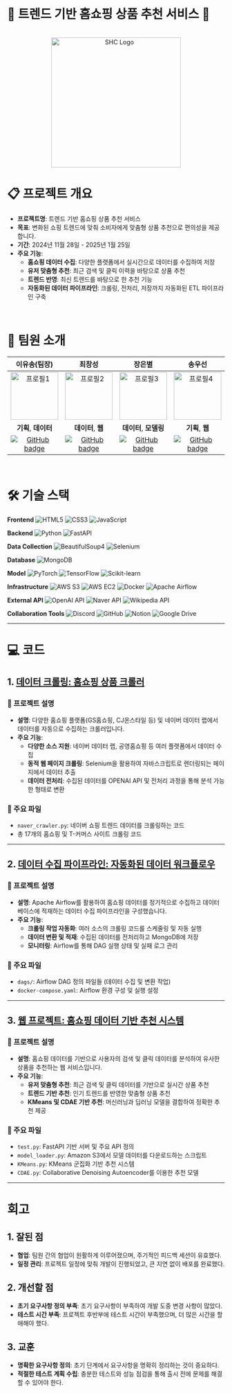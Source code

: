 # 🛒 트렌드 기반 홈쇼핑 상품 추천 서비스 🛒

</br>
<div align="center">
  <img src="https://raw.githubusercontent.com/whynotsw-camp/wh02-3rd-3team-SHC/a8415fb97cd0d305393fe922def0f78e60543a7a/team_images/003.png" alt="SHC Logo" width="300">
</div>


# 📋 프로젝트 개요

- **프로젝트명**: 트렌드 기반 홈쇼핑 상품 추천 서비스
- **목표**: 변화된 쇼핑 트렌드에 맞춰 소비자에게 맞춤형 상품 추천으로 편의성을 제공합니다.
- **기간**: 2024년 11월 28일 - 2025년 1월 25일
- **주요 기능**:
  - **홈쇼핑 데이터 수집**: 다양한 플랫폼에서 실시간으로 데이터를 수집하여 저장
  - **유저 맞춤형 추천**: 최근 검색 및 클릭 이력을 바탕으로 상품 추천
  - **트렌드 반영**: 최신 트렌드를 바탕으로 한 추천 기능
  - **자동화된 데이터 파이프라인**: 크롤링, 전처리, 저장까지 자동화된 ETL 파이프라인 구축

</br>

# 👥 팀원 소개

| 이유송(팀장) | 최창성 | 장은별 | 송우선 | 김수현 | 정수빈 |
|:---:|:---:|:---:|:---:|:---:|:---:|
| <img src="https://github.com/whynotsw-camp/wh02-3rd-3team-SHC/raw/aa0b417eab5fd46767f08d8807c3fe32e4dbce92/team_images/yusong.png" alt="프로필1" width="110"> | <img src="https://github.com/whynotsw-camp/wh02-3rd-3team-SHC/raw/aa0b417eab5fd46767f08d8807c3fe32e4dbce92/team_images/ccs.png" alt="프로필2" width="110"> | <img src="https://github.com/whynotsw-camp/wh02-3rd-3team-SHC/raw/aa0b417eab5fd46767f08d8807c3fe32e4dbce92/team_images/jeb.png" alt="프로필3" width="110"> | <img src="https://github.com/whynotsw-camp/wh02-3rd-3team-SHC/raw/aa0b417eab5fd46767f08d8807c3fe32e4dbce92/team_images/sws.png" alt="프로필4" width="110"> | <img src="https://github.com/whynotsw-camp/wh02-3rd-3team-SHC/raw/aa0b417eab5fd46767f08d8807c3fe32e4dbce92/team_images/ksh.png" alt="프로필5" width="110"> | <img src="https://github.com/whynotsw-camp/wh02-3rd-3team-SHC/raw/aa0b417eab5fd46767f08d8807c3fe32e4dbce92/team_images/jsb.png" alt="프로필6" width="110"> |
| **기획**, **데이터** | **데이터**, **웹** | **데이터**, **모델링** | **기획**, **웹** | **기획**, **웹** | **데이터**, **모델링** |
| [![GitHub badge](https://img.shields.io/badge/GitHub-LINK-181717?style=for-the-badge&logo=github)](https://github.com/yusongod0303) | [![GitHub badge](https://img.shields.io/badge/GitHub-LINK-181717?style=for-the-badge&logo=github)](https://github.com/changsung6160) | [![GitHub badge](https://img.shields.io/badge/GitHub-LINK-181717?style=for-the-badge&logo=github)](https://github.com/eunstar98) | [![GitHub badge](https://img.shields.io/badge/GitHub-LINK-181717?style=for-the-badge&logo=github)](https://github.com/Song613) | [![GitHub badge](https://img.shields.io/badge/GitHub-LINK-181717?style=for-the-badge&logo=github)](https://github.com/ssukhyun) | [![GitHub badge](https://img.shields.io/badge/GitHub-LINK-181717?style=for-the-badge&logo=github)](https://github.com/subin0728) |

</br>


# 🛠️ 기술 스택  

**Frontend** ![HTML5](https://img.shields.io/badge/HTML5-E34F26?style=flat&logo=html5&logoColor=white) ![CSS3](https://img.shields.io/badge/CSS3-1572B6?style=flat&logo=css3&logoColor=white) ![JavaScript](https://img.shields.io/badge/JavaScript-F7DF1E?style=flat&logo=javascript&logoColor=black)

**Backend** ![Python](https://img.shields.io/badge/Python-3776AB?style=flat&logo=python&logoColor=white) ![FastAPI](https://img.shields.io/badge/FastAPI-009688?style=flat&logo=fastapi&logoColor=white)

**Data Collection** ![BeautifulSoup4](https://img.shields.io/badge/BeautifulSoup4-8FC04E?style=flat&logo=beautifulsoup&logoColor=white) ![Selenium](https://img.shields.io/badge/Selenium-43B02A?style=flat&logo=selenium&logoColor=white)

**Database** ![MongoDB](https://img.shields.io/badge/MongoDB-47A248?style=flat&logo=mongodb&logoColor=white)

**Model** ![PyTorch](https://img.shields.io/badge/PyTorch-EE4C2C?style=flat&logo=pytorch&logoColor=white) ![TensorFlow](https://img.shields.io/badge/TensorFlow-FF6F00?style=flat&logo=tensorflow&logoColor=white) ![Scikit-learn](https://img.shields.io/badge/Scikit--learn-F7931E?style=flat&logo=scikit-learn&logoColor=white)

**Infrastructure** ![AWS S3](https://img.shields.io/badge/AWS%20S3-569A31?style=flat&logo=amazons3&logoColor=white) ![AWS EC2](https://img.shields.io/badge/AWS%20EC2-FF9900?style=flat&logo=amazonaws&logoColor=white) ![Docker](https://img.shields.io/badge/Docker-2496ED?style=flat&logo=docker&logoColor=white) ![Apache Airflow](https://img.shields.io/badge/Apache%20Airflow-017CEE?style=flat&logo=apacheairflow&logoColor=white) 

**External API** ![OpenAI API](https://img.shields.io/badge/OpenAI%20API-412991?style=flat&logo=openai&logoColor=white) ![Naver API](https://img.shields.io/badge/Naver%20API-03C75A?style=flat&logo=naver&logoColor=white) ![Wikipedia API](https://img.shields.io/badge/Wikipedia%20API-000000?style=flat&logo=wikipedia&logoColor=white)

**Collaboration Tools** ![Discord](https://img.shields.io/badge/Discord-5865F2?style=flat&logo=discord&logoColor=white) ![GitHub](https://img.shields.io/badge/GitHub-181717?style=flat&logo=github&logoColor=white) ![Notion](https://img.shields.io/badge/Notion-000000?style=flat&logo=notion&logoColor=white) ![Google Drive](https://img.shields.io/badge/Google%20Drive-4285F4?style=flat&logo=googledrive&logoColor=white)
 
----------------------------------------

# 💻 코드

## 1. [데이터 크롤링: 홈쇼핑 상품 크롤러](https://github.com/yusongod0303/homeshopping_crawling)

### 📝 프로젝트 설명
- **설명**: 다양한 홈쇼핑 플랫폼(GS홈쇼핑, CJ온스타일 등) 및 네이버 데이터 랩에서 데이터를 자동으로 수집하는 크롤러입니다.
- **주요 기능**:
  - **다양한 소스 지원**: 네이버 데이터 랩, 공영홈쇼핑 등 여러 플랫폼에서 데이터 수집
  - **동적 웹 페이지 크롤링**: Selenium을 활용하여 자바스크립트로 렌더링되는 페이지에서 데이터 추출
  - **데이터 전처리**: 수집된 데이터를 OPENAI API 및 전처리 과정을 통해 분석 가능한 형태로 변환

### 📂 주요 파일
- `naver_crawler.py`: 네이버 쇼핑 트렌드 데이터를 크롤링하는 코드
- 총 17개의 홈쇼핑 및 T-커머스 사이트 크롤링 코드

---

## 2. [데이터 수집 파이프라인: 자동화된 데이터 워크플로우](https://github.com/yusongod0303/Airflow_homeshopping)

### 📝 프로젝트 설명
- **설명**: Apache Airflow를 활용하여 홈쇼핑 데이터를 정기적으로 수집하고 데이터베이스에 적재하는 데이터 수집 파이프라인을 구성했습니다.
- **주요 기능**:
  - **크롤링 작업 자동화**: 여러 소스의 크롤링 코드를 스케줄링 및 자동 실행
  - **데이터 변환 및 적재**: 수집된 데이터를 전처리하고 MongoDB에 저장
  - **모니터링**: Airflow를 통해 DAG 실행 상태 및 실패 로그 관리

### 📂 주요 파일
- `dags/`: Airflow DAG 정의 파일들 (데이터 수집 및 변환 작업)
- `docker-compose.yaml`: Airflow 환경 구성 및 실행 설정

---

## 3. [웹 프로젝트: 홈쇼핑 데이터 기반 추천 시스템](https://github.com/yusongod0303/WEB_Deployment)

### 📝 프로젝트 설명
- **설명**: 홈쇼핑 데이터를 기반으로 사용자의 검색 및 클릭 데이터를 분석하여 유사한 상품을 추천하는 웹 서비스입니다.
- **주요 기능**:
  - **유저 맞춤형 추천**: 최근 검색 및 클릭 데이터를 기반으로 실시간 상품 추천
  - **트렌드 기반 추천**: 인기 트렌드를 반영한 맞춤형 상품 추천
  - **KMeans 및 CDAE 기반 추천**: 머신러닝과 딥러닝 모델을 결합하여 정확한 추천 제공

### 📂 주요 파일
- `test.py`: FastAPI 기반 서버 및 주요 API 정의
- `model_loader.py`: Amazon S3에서 모델 데이터를 다운로드하는 스크립트
- `KMeans.py`: KMeans 군집화 기반 추천 시스템
- `CDAE.py`: Collaborative Denoising Autoencoder를 이용한 추천 모델

-----------------------------------------

# 회고

## 1. 잘된 점
- **협업**: 팀원 간의 협업이 원활하게 이루어졌으며, 주기적인 피드백 세션이 유효했다.
- **일정 관리**: 프로젝트 일정에 맞춰 개발이 진행되었고, 큰 지연 없이 배포를 완료했다.

## 2. 개선할 점
- **초기 요구사항 정의 부족**: 초기 요구사항이 부족하여 개발 도중 변경 사항이 많았다.
- **테스트 시간 부족**: 프로젝트 후반부에 테스트 시간이 부족했으며, 더 많은 시간을 할애해야 했다.

## 3. 교훈
- **명확한 요구사항 정의**: 초기 단계에서 요구사항을 명확히 정리하는 것이 중요하다.
- **적절한 테스트 계획 수립**: 충분한 테스트와 성능 점검을 통해 출시 전에 문제를 해결할 수 있어야 한다.
